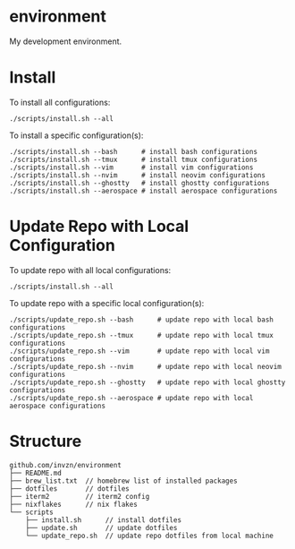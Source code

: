 environment
===========

My development environment.

# Install

To install all configurations:

```
./scripts/install.sh --all
```

To install a specific configuration(s):

```
./scripts/install.sh --bash      # install bash configurations
./scripts/install.sh --tmux      # install tmux configurations
./scripts/install.sh --vim       # install vim configurations
./scripts/install.sh --nvim      # install neovim configurations
./scripts/install.sh --ghostty   # install ghostty configurations
./scripts/install.sh --aerospace # install aerospace configurations
```

# Update Repo with Local Configuration

To update repo with all local configurations:

```
./scripts/install.sh --all
```

To update repo with a specific local configuration(s):

```
./scripts/update_repo.sh --bash      # update repo with local bash configurations
./scripts/update_repo.sh --tmux      # update repo with local tmux configurations
./scripts/update_repo.sh --vim       # update repo with local vim configurations
./scripts/update_repo.sh --nvim      # update repo with local neovim configurations
./scripts/update_repo.sh --ghostty   # update repo with local ghostty configurations
./scripts/update_repo.sh --aerospace # update repo with local aerospace configurations
```

# Structure

```
github.com/invzn/environment
├── README.md
├── brew_list.txt  // homebrew list of installed packages
├── dotfiles       // dotfiles
├── iterm2         // iterm2 config
├── nixflakes      // nix flakes
└── scripts
    ├── install.sh      // install dotfiles
    ├── update.sh       // update dotfiles
    └── update_repo.sh  // update repo dotfiles from local machine
```
